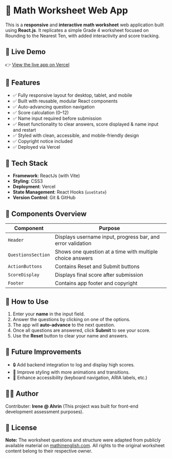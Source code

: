 # 📘 Math Worksheet Web App

This is a **responsive** and **interactive math worksheet** web application built using **React.js**. It replicates a simple Grade 4 worksheet focused on Rounding to the Nearest Ten, with added interactivity and score tracking.


## 🚀 Live Demo

👉 [View the live app on Vercel](https://mathworksheet-vite-reactjs-q8pxa288w-irenes-projects-93738ad5.vercel.app)


## 📁 Features

- ✅ Fully responsive layout for desktop, tablet, and mobile
- ✅ Built with reusable, modular React components
- ✅ Auto-advancing question navigation
- ✅ Score calculation (0–12)
- ✅ Name input required before submission
- ✅ Reset functionality to clear answers, score displayed & name input and restart
- ✅ Styled with clean, accessible, and mobile-friendly design
- ✅ Copyright notice included
- ✅ Deployed via Vercel



## 🧠 Tech Stack

- **Framework**: ReactJs (with Vite)
- **Styling**: CSS3
- **Deployment**: Vercel
- **State Management**: React Hooks (`useState`)
- **Version Control**: Git & GitHub



## 🧩 Components Overview

| Component          | Purpose |
|--------------------|---------|
| `Header`           | Displays username input, progress bar, and error validation |
| `QuestionsSection` | Shows one question at a time with multiple choice answers |
| `ActionButtons`    | Contains Reset and Submit buttons |
| `ScoreDisplay`     | Displays final score after submission |
| `Footer`           | Contains app footer and copyright |



## 📌 How to Use

1. Enter your **name** in the input field.
2. Answer the questions by clicking on one of the options.
3. The app will **auto-advance** to the next question.
4. Once all questions are answered, click **Submit** to see your score.
5. Use the **Reset** button to clear your name and answers.



## 📝 Future Improvements

- 🔒 Add backend integration to log and display high scores.
- 🎨 Improve styling with more animations and transitions.
- 🔧 Enhance accessibility (keyboard navigation, ARIA labels, etc.)



## 👩‍💻 Author

Contributer: **Irene @ Ahrin** (This project was built for front-end development assessment purposes).



## 📜 License


**Note:** The worksheet questions and structure were adapted from publicly available material on [mathinenglish.com](https://www.mathinenglish.com/). All rights to the original worksheet content belong to their respective owner.